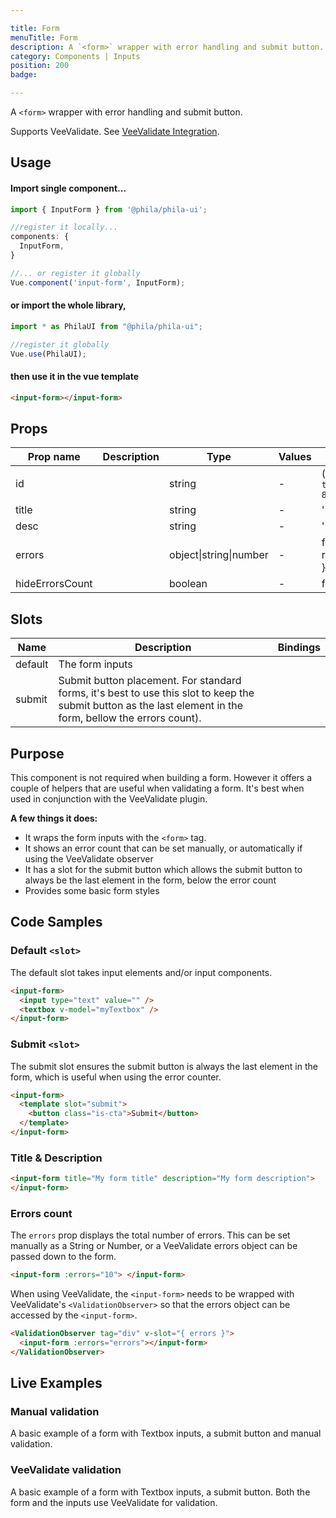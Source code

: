 ```yaml
---

title: Form
menuTitle: Form
description: A `<form>` wrapper with error handling and submit button.
category: Components | Inputs
position: 200
badge:

---
```


A `<form>` wrapper with error handling and submit button.

<alert>Supports VeeValidate. See [VeeValidate Integration](/vendors/vee-validate-integration).</alert>

## Usage

#### Import single component...

```js
import { InputForm } from '@phila/phila-ui';

//register it locally...
components: {
  InputForm,
}

//... or register it globally
Vue.component('input-form', InputForm);
```

#### or import the whole library,

```js
import * as PhilaUI from "@phila/phila-ui";

//register it globally
Vue.use(PhilaUI);
```

#### then use it in the vue template

```html
<input-form></input-form>
```

## Props

| Prop name       | Description | Type                   | Values | Default                                                  |
| --------------- | ----------- | ---------------------- | ------ | -------------------------------------------------------- |
| id              |             | string                 | -      | () => `ta_${Math.random().toString(12).substring(2, 8)}` |
| title           |             | string                 | -      | ''                                                       |
| desc            |             | string                 | -      | ''                                                       |
| errors          |             | object\|string\|number | -      | function() {<br> return '';<br>}                         |
| hideErrorsCount |             | boolean                | -      | false                                                    |

## Slots

| Name    | Description                                                                                                                                                  | Bindings |
| ------- | ------------------------------------------------------------------------------------------------------------------------------------------------------------ | -------- |
| default | The form inputs                                                                                                                                              |          |
| submit  | Submit button placement. For standard forms, it's best to use this slot to keep the submit button as the last element in the form, bellow the errors count). |          |

## Purpose

This component is not required when building a form. However it offers a couple of helpers that are useful when validating a form. It's best when used in conjunction with the VeeValidate plugin.

**A few things it does:**

- It wraps the form inputs with the `<form>` tag.
- It shows an error count that can be set manually, or automatically if using the VeeValidate observer
- It has a slot for the submit button which allows the submit button to always be the last element in the form, below the error count
- Provides some basic form styles

## Code Samples

### Default `<slot>`

The default slot takes input elements and/or input components.

```html
<input-form>
  <input type="text" value="" />
  <textbox v-model="myTextbox" />
</input-form>
```

### Submit `<slot>`

The submit slot ensures the submit button is always the last element in the form, which is useful when using the error counter.

```html
<input-form>
  <template slot="submit">
    <button class="is-cta">Submit</button>
  </template>
</input-form>
```

### Title & Description

```html
<input-form title="My form title" description="My form description">
</input-form>
```

### Errors count

The `errors` prop displays the total number of errors. This can be set manually as a String or Number, or a VeeValidate errors object can be passed down to the form.

```html
<input-form :errors="10"> </input-form>
```

When using VeeValidate, the `<input-form>` needs to be wrapped with VeeValidate's `<ValidationObserver>` so that the errors object can be accessed by the `<input-form>`.

```html
<ValidationObserver tag="div" v-slot="{ errors }">
  <input-form :errors="errors"></input-form>
</ValidationObserver>
```

## Live Examples

### Manual validation

A basic example of a form with Textbox inputs, a submit button and manual validation.
<example name="Form1" height="500"></example>

### VeeValidate validation

A basic example of a form with Textbox inputs, a submit button. Both the form and the inputs use VeeValidate for validation.
<example name="Form2" height="550"></example>
